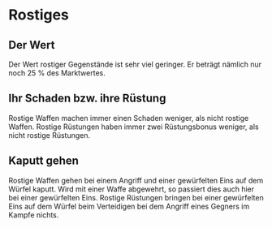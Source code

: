 # Rostiges

## Der Wert

Der Wert rostiger Gegenstände ist sehr viel geringer. Er beträgt nämlich nur noch 25 % des Marktwertes.

## Ihr Schaden bzw. ihre Rüstung

Rostige Waffen machen immer einen Schaden weniger, als nicht rostige Waffen. Rostige Rüstungen haben immer zwei Rüstungsbonus weniger, als nicht rostige Rüstungen.

## Kaputt gehen

Rostige Waffen gehen bei einem Angriff und einer gewürfelten Eins auf dem Würfel kaputt. Wird mit einer Waffe abgewehrt, so passiert dies auch hier bei einer gewürfelten Eins. Rostige Rüstungen bringen bei einer gewürfelten Eins auf dem Würfel beim Verteidigen bei dem Angriff eines Gegners im Kampfe nichts.

